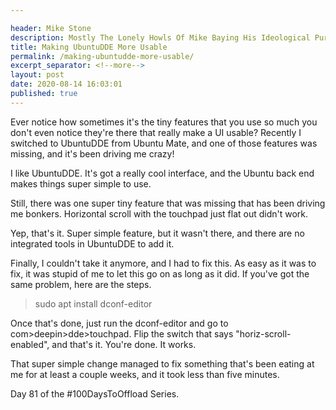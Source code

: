 ```yaml
---

header: Mike Stone
description: Mostly The Lonely Howls Of Mike Baying His Ideological Purity At The Moon
title: Making UbuntuDDE More Usable
permalink: /making-ubuntudde-more-usable/
excerpt_separator: <!--more-->
layout: post
date: 2020-08-14 16:03:01
published: true
---
```


Ever notice how sometimes it's the tiny features that you use so much you don't even notice they're there that really make a UI usable? Recently I switched to UbuntuDDE from Ubuntu Mate, and one of those features was missing, and it's been driving me crazy!

<!--more-->

I like UbuntuDDE. It's got a really cool interface, and the Ubuntu back end makes things super simple to use. 

Still, there was one super tiny feature that was missing that has been driving me bonkers. Horizontal scroll with the touchpad just flat out didn't work. 

Yep, that's it. Super simple feature, but it wasn't there, and there are no integrated tools in UbuntuDDE to add it. 

Finally, I couldn't take it anymore, and I had to fix this. As easy as it was to fix, it was stupid of me to let this go on as long as it did. If you've got the same problem, here are the steps.

> sudo apt install dconf-editor

Once that's done, just run the dconf-editor and go to com>deepin>dde>touchpad. Flip the switch that says "horiz-scroll-enabled", and that's it. You're done. It works.

That super simple change managed to fix something that's been eating at me for at least a couple weeks, and it took less than five minutes. 

Day 81 of the #100DaysToOffload Series.